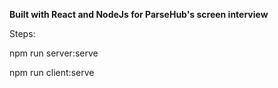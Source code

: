 **Built with React and NodeJs for ParseHub's screen interview**

Steps:

npm run server:serve

npm run client:serve
